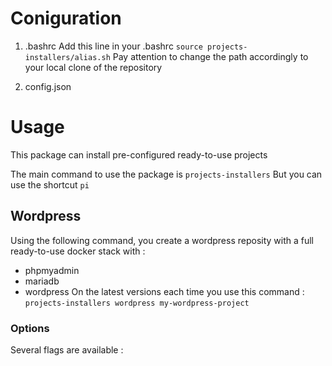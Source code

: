 # Coniguration
1) .bashrc
Add this line in your .bashrc 
`source projects-installers/alias.sh`
Pay attention to change the path accordingly to your local clone of the repository

2) config.json

# Usage
This package can install pre-configured ready-to-use projects

The main command to use the package is 
`projects-installers`
But you can use the shortcut
`pi`
## Wordpress
Using the following command, you create a wordpress reposity with a full ready-to-use docker stack with :
- phpmyadmin
- mariadb
- wordpress
On the latest versions each time you use this command :
`projects-installers wordpress my-wordpress-project`

### Options
Several flags are available :

